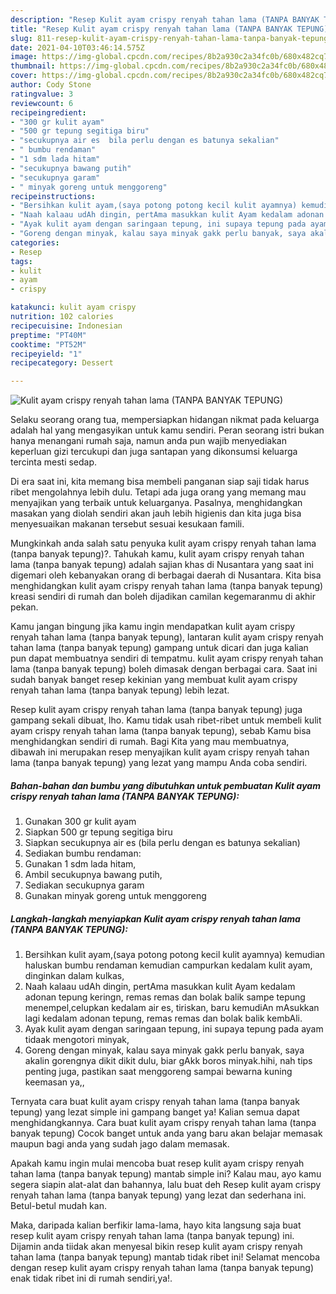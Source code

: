 ```yaml
---
description: "Resep Kulit ayam crispy renyah tahan lama (TANPA BANYAK TEPUNG) yang nikmat Untuk Jualan"
title: "Resep Kulit ayam crispy renyah tahan lama (TANPA BANYAK TEPUNG) yang nikmat Untuk Jualan"
slug: 811-resep-kulit-ayam-crispy-renyah-tahan-lama-tanpa-banyak-tepung-yang-nikmat-untuk-jualan
date: 2021-04-10T03:46:14.575Z
image: https://img-global.cpcdn.com/recipes/8b2a930c2a34fc0b/680x482cq70/kulit-ayam-crispy-renyah-tahan-lama-tanpa-banyak-tepung-foto-resep-utama.jpg
thumbnail: https://img-global.cpcdn.com/recipes/8b2a930c2a34fc0b/680x482cq70/kulit-ayam-crispy-renyah-tahan-lama-tanpa-banyak-tepung-foto-resep-utama.jpg
cover: https://img-global.cpcdn.com/recipes/8b2a930c2a34fc0b/680x482cq70/kulit-ayam-crispy-renyah-tahan-lama-tanpa-banyak-tepung-foto-resep-utama.jpg
author: Cody Stone
ratingvalue: 3
reviewcount: 6
recipeingredient:
- "300 gr kulit ayam"
- "500 gr tepung segitiga biru"
- "secukupnya air es  bila perlu dengan es batunya sekalian"
- " bumbu rendaman"
- "1 sdm lada hitam"
- "secukupnya bawang putih"
- "secukupnya garam"
- " minyak goreng untuk menggoreng"
recipeinstructions:
- "Bersihkan kulit ayam,(saya potong potong kecil kulit ayamnya) kemudian haluskan bumbu rendaman kemudian campurkan kedalam kulit ayam, dinginkan dalam kulkas,"
- "Naah kalaau udAh dingin, pertAma masukkan kulit Ayam kedalam adonan tepung keringn, remas remas dan bolak balik sampe tepung menempel,celupkan kedalam air es, tiriskan, baru kemudiAn mAsukkan lagi kedalam adonan tepung, remas remas dan bolak balik kembAli."
- "Ayak kulit ayam dengan saringaan tepung, ini supaya tepung pada ayam tidaak mengotori minyak,"
- "Goreng dengan minyak, kalau saya minyak gakk perlu banyak, saya akalin gorengnya dikit dikit dulu, biar gAkk boros minyak.hihi, nah tips penting juga, pastikan saat menggoreng sampai bewarna kuning keemasan ya,,"
categories:
- Resep
tags:
- kulit
- ayam
- crispy

katakunci: kulit ayam crispy 
nutrition: 102 calories
recipecuisine: Indonesian
preptime: "PT40M"
cooktime: "PT52M"
recipeyield: "1"
recipecategory: Dessert

---
```



![Kulit ayam crispy renyah tahan lama (TANPA BANYAK TEPUNG)](https://img-global.cpcdn.com/recipes/8b2a930c2a34fc0b/680x482cq70/kulit-ayam-crispy-renyah-tahan-lama-tanpa-banyak-tepung-foto-resep-utama.jpg)

Selaku seorang orang tua, mempersiapkan hidangan nikmat pada keluarga adalah hal yang mengasyikan untuk kamu sendiri. Peran seorang istri bukan hanya menangani rumah saja, namun anda pun wajib menyediakan keperluan gizi tercukupi dan juga santapan yang dikonsumsi keluarga tercinta mesti sedap.

Di era  saat ini, kita memang bisa membeli panganan siap saji tidak harus ribet mengolahnya lebih dulu. Tetapi ada juga orang yang memang mau menyajikan yang terbaik untuk keluarganya. Pasalnya, menghidangkan masakan yang diolah sendiri akan jauh lebih higienis dan kita juga bisa menyesuaikan makanan tersebut sesuai kesukaan famili. 



Mungkinkah anda salah satu penyuka kulit ayam crispy renyah tahan lama (tanpa banyak tepung)?. Tahukah kamu, kulit ayam crispy renyah tahan lama (tanpa banyak tepung) adalah sajian khas di Nusantara yang saat ini digemari oleh kebanyakan orang di berbagai daerah di Nusantara. Kita bisa menghidangkan kulit ayam crispy renyah tahan lama (tanpa banyak tepung) kreasi sendiri di rumah dan boleh dijadikan camilan kegemaranmu di akhir pekan.

Kamu jangan bingung jika kamu ingin mendapatkan kulit ayam crispy renyah tahan lama (tanpa banyak tepung), lantaran kulit ayam crispy renyah tahan lama (tanpa banyak tepung) gampang untuk dicari dan juga kalian pun dapat membuatnya sendiri di tempatmu. kulit ayam crispy renyah tahan lama (tanpa banyak tepung) boleh dimasak dengan berbagai cara. Saat ini sudah banyak banget resep kekinian yang membuat kulit ayam crispy renyah tahan lama (tanpa banyak tepung) lebih lezat.

Resep kulit ayam crispy renyah tahan lama (tanpa banyak tepung) juga gampang sekali dibuat, lho. Kamu tidak usah ribet-ribet untuk membeli kulit ayam crispy renyah tahan lama (tanpa banyak tepung), sebab Kamu bisa menghidangkan sendiri di rumah. Bagi Kita yang mau membuatnya, dibawah ini merupakan resep menyajikan kulit ayam crispy renyah tahan lama (tanpa banyak tepung) yang lezat yang mampu Anda coba sendiri.

<!--inarticleads1-->

##### Bahan-bahan dan bumbu yang dibutuhkan untuk pembuatan Kulit ayam crispy renyah tahan lama (TANPA BANYAK TEPUNG):

1. Gunakan 300 gr kulit ayam
1. Siapkan 500 gr tepung segitiga biru
1. Siapkan secukupnya air es  (bila perlu dengan es batunya sekalian)
1. Sediakan  bumbu rendaman:
1. Gunakan 1 sdm lada hitam,
1. Ambil secukupnya bawang putih,
1. Sediakan secukupnya garam
1. Gunakan  minyak goreng untuk menggoreng




<!--inarticleads2-->

##### Langkah-langkah menyiapkan Kulit ayam crispy renyah tahan lama (TANPA BANYAK TEPUNG):

1. Bersihkan kulit ayam,(saya potong potong kecil kulit ayamnya) kemudian haluskan bumbu rendaman kemudian campurkan kedalam kulit ayam, dinginkan dalam kulkas,
1. Naah kalaau udAh dingin, pertAma masukkan kulit Ayam kedalam adonan tepung keringn, remas remas dan bolak balik sampe tepung menempel,celupkan kedalam air es, tiriskan, baru kemudiAn mAsukkan lagi kedalam adonan tepung, remas remas dan bolak balik kembAli.
1. Ayak kulit ayam dengan saringaan tepung, ini supaya tepung pada ayam tidaak mengotori minyak,
1. Goreng dengan minyak, kalau saya minyak gakk perlu banyak, saya akalin gorengnya dikit dikit dulu, biar gAkk boros minyak.hihi, nah tips penting juga, pastikan saat menggoreng sampai bewarna kuning keemasan ya,,




Ternyata cara buat kulit ayam crispy renyah tahan lama (tanpa banyak tepung) yang lezat simple ini gampang banget ya! Kalian semua dapat menghidangkannya. Cara buat kulit ayam crispy renyah tahan lama (tanpa banyak tepung) Cocok banget untuk anda yang baru akan belajar memasak maupun bagi anda yang sudah jago dalam memasak.

Apakah kamu ingin mulai mencoba buat resep kulit ayam crispy renyah tahan lama (tanpa banyak tepung) mantab simple ini? Kalau mau, ayo kamu segera siapin alat-alat dan bahannya, lalu buat deh Resep kulit ayam crispy renyah tahan lama (tanpa banyak tepung) yang lezat dan sederhana ini. Betul-betul mudah kan. 

Maka, daripada kalian berfikir lama-lama, hayo kita langsung saja buat resep kulit ayam crispy renyah tahan lama (tanpa banyak tepung) ini. Dijamin anda tiidak akan menyesal bikin resep kulit ayam crispy renyah tahan lama (tanpa banyak tepung) mantab tidak ribet ini! Selamat mencoba dengan resep kulit ayam crispy renyah tahan lama (tanpa banyak tepung) enak tidak ribet ini di rumah sendiri,ya!.

